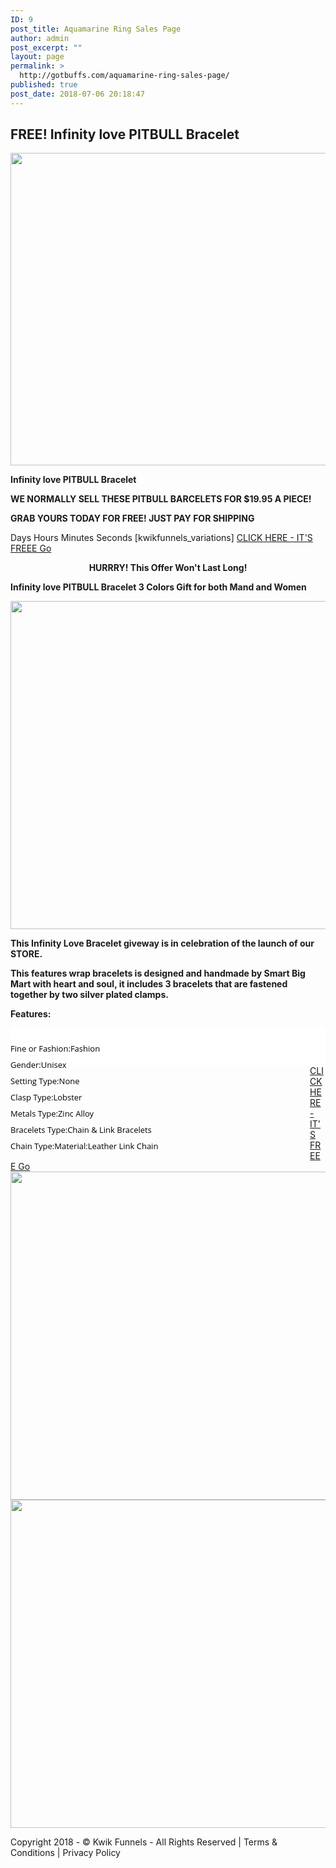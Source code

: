```yaml
---
ID: 9
post_title: Aquamarine Ring Sales Page
author: admin
post_excerpt: ""
layout: page
permalink: >
  http://gotbuffs.com/aquamarine-ring-sales-page/
published: true
post_date: 2018-07-06 20:18:47
---
```

<h2>FREE! Infinity love PITBULL Bracelet</h2>		
										<img width="508" height="500" src="http://gotbuffs.com/wp-content/uploads/2018/07/s-l1600.jpg" alt="" srcset="http://gotbuffs.com/wp-content/uploads/2018/07/s-l1600.jpg 508w, http://gotbuffs.com/wp-content/uploads/2018/07/s-l1600-300x295.jpg 300w, http://gotbuffs.com/wp-content/uploads/2018/07/s-l1600-350x344.jpg 350w" sizes="100vw" />											
		<p><strong>Infinity love PITBULL Bracelet</strong></p><p><strong>WE NORMALLY SELL THESE PITBULL BARCELETS FOR $19.95 A PIECE!</strong></p><p><strong>GRAB YOURS TODAY FOR FREE! JUST PAY FOR SHIPPING</strong></p>		
			 Days Hours Minutes Seconds		
		[kwikfunnels_variations]		
	<a href="[kwikfunnels]">
			CLICK HERE - IT'S FREEE		
			Go		
	</a>
		<p style="text-align: center;"><strong>HURRRY! This Offer Won't Last Long!</strong></p><p><strong>Infinity love PITBULL Bracelet 3 Colors Gift for both Mand and Women</strong></p>		
										<img width="525" height="525" src="http://gotbuffs.com/wp-content/uploads/2018/07/4641654984-768x768.jpg" alt="" srcset="http://gotbuffs.com/wp-content/uploads/2018/07/4641654984-768x768.jpg 768w, http://gotbuffs.com/wp-content/uploads/2018/07/4641654984-150x150.jpg 150w, http://gotbuffs.com/wp-content/uploads/2018/07/4641654984-300x300.jpg 300w, http://gotbuffs.com/wp-content/uploads/2018/07/4641654984-100x100.jpg 100w, http://gotbuffs.com/wp-content/uploads/2018/07/4641654984-250x250.jpg 250w, http://gotbuffs.com/wp-content/uploads/2018/07/4641654984-350x350.jpg 350w, http://gotbuffs.com/wp-content/uploads/2018/07/4641654984.jpg 800w" sizes="100vw" />											
		<p><strong>This Infinity Love Bracelet giveway is in celebration of the launch of our STORE.</strong></p><p><strong>This features wrap bracelets is designed and handmade by Smart Big Mart with heart and soul, it includes 3 bracelets that are fastened together by two silver plated clamps.</strong></p><p><strong>Features:</strong><strong style="color: #000000;"> </strong></p><ul style="margin: 0px; padding: 10px 0px; border: 0px; font-variant-numeric: inherit; font-variant-east-asian: inherit; font-stretch: inherit; font-size: 13px; line-height: inherit; font-family: 'Open Sans', Arial, Helvetica, sans-serif, SimSun, 宋体; vertical-align: baseline; list-style-position: initial; list-style-image: initial; zoom: 1; color: #000000; background-color: #ffffff;" data-spm-anchor-id="2114.10010108.0.i4.66da158f0oRjwn"><li style="list-style-type: none;"><ul style="margin: 0px; padding: 10px 0px; border: 0px; font-variant-numeric: inherit; font-variant-east-asian: inherit; font-stretch: inherit; font-size: 13px; line-height: inherit; font-family: 'Open Sans', Arial, Helvetica, sans-serif, SimSun, 宋体; vertical-align: baseline; list-style-position: initial; list-style-image: initial; zoom: 1; color: #000000; background-color: #ffffff;" data-spm-anchor-id="2114.10010108.0.i4.66da158f0oRjwn"><li style="margin: 0px; padding: 5px 0px; border: 0px; font-style: inherit; font-variant: inherit; font-weight: inherit; font-stretch: inherit; font-size: inherit; line-height: 16px; font-family: inherit; vertical-align: baseline; position: relative; width: 479px; float: left; list-style: none;" data-attr="200003778" data-title="Fashion">Fine or Fashion:Fashion</li><li style="margin: 0px; padding: 5px 0px; border: 0px; font-style: inherit; font-variant: inherit; font-weight: inherit; font-stretch: inherit; font-size: inherit; line-height: 16px; font-family: inherit; vertical-align: baseline; position: relative; width: 479px; float: left; list-style: none;" data-attr="361190" data-title="Unisex">Gender:Unisex</li><li style="margin: 0px; padding: 5px 0px; border: 0px; font-style: inherit; font-variant: inherit; font-weight: inherit; font-stretch: inherit; font-size: inherit; line-height: 16px; font-family: inherit; vertical-align: baseline; position: relative; width: 479px; float: left; list-style: none;" data-attr="200005697" data-title="None">Setting Type:None</li><li style="margin: 0px; padding: 5px 0px; border: 0px; font-style: inherit; font-variant: inherit; font-weight: inherit; font-stretch: inherit; font-size: inherit; line-height: 16px; font-family: inherit; vertical-align: baseline; position: relative; width: 479px; float: left; list-style: none;" data-attr="200000461" data-title="Lobster">Clasp Type:Lobster</li></ul></li></ul><ul style="margin: 0px; padding: 10px 0px; border: 0px; font-variant-numeric: inherit; font-variant-east-asian: inherit; font-stretch: inherit; font-size: 13px; line-height: inherit; font-family: 'Open Sans', Arial, Helvetica, sans-serif, SimSun, 宋体; vertical-align: baseline; list-style-position: initial; list-style-image: initial; zoom: 1; color: #000000; background-color: #ffffff;" data-spm-anchor-id="2114.10010108.0.i4.66da158f0oRjwn"><li style="margin: 0px; padding: 5px 0px; border: 0px; font-style: inherit; font-variant: inherit; font-weight: inherit; font-stretch: inherit; font-size: inherit; line-height: 16px; font-family: inherit; vertical-align: baseline; position: relative; width: 479px; float: left; list-style: none;" data-attr="400" data-title="Zinc Alloy">Metals Type:Zinc Alloy</li><li style="margin: 0px; padding: 5px 0px; border: 0px; font-style: inherit; font-variant: inherit; font-weight: inherit; font-stretch: inherit; font-size: inherit; line-height: 16px; font-family: inherit; vertical-align: baseline; position: relative; width: 479px; float: left; list-style: none;" data-attr="100016548" data-title="Chain &amp; Link Bracelets">Bracelets Type:Chain &amp; Link Bracelets</li><li style="margin: 0px; padding: 5px 0px; border: 0px; font-style: inherit; font-variant: inherit; font-weight: inherit; font-stretch: inherit; font-size: inherit; line-height: 16px; font-family: inherit; vertical-align: baseline; position: relative; width: 479px; float: left; list-style: none;" data-attr="100006966" data-title="Leather">Chain Type:Material:Leather Link Chain</li><li style="margin: 0px; padding: 5px 0px; border: 0px; font-style: inherit; font-variant: inherit; font-weight: inherit; font-stretch: inherit; font-size: inherit; line-height: 16px; font-family: inherit; vertical-align: baseline; position: relative; width: 479px; float: left; list-style: none;" data-attr="4" data-title="Animal paw" data-spm-anchor-id="2114.10010108.0.i6.66da158f0oRjwn"></li></ul>		
	<a href="[kwikfunnels]">
			CLICK HERE - IT'S FREEE		
			Go		
	</a>
										<img width="525" height="525" src="http://gotbuffs.com/wp-content/uploads/2018/07/1634543516554-768x768.jpg" alt="" srcset="http://gotbuffs.com/wp-content/uploads/2018/07/1634543516554-768x768.jpg 768w, http://gotbuffs.com/wp-content/uploads/2018/07/1634543516554-150x150.jpg 150w, http://gotbuffs.com/wp-content/uploads/2018/07/1634543516554-300x300.jpg 300w, http://gotbuffs.com/wp-content/uploads/2018/07/1634543516554-100x100.jpg 100w, http://gotbuffs.com/wp-content/uploads/2018/07/1634543516554-250x250.jpg 250w, http://gotbuffs.com/wp-content/uploads/2018/07/1634543516554-350x350.jpg 350w, http://gotbuffs.com/wp-content/uploads/2018/07/1634543516554.jpg 800w" sizes="100vw" />											
										<img width="525" height="525" src="http://gotbuffs.com/wp-content/uploads/2018/07/464354634654-768x768.jpg" alt="" srcset="http://gotbuffs.com/wp-content/uploads/2018/07/464354634654-768x768.jpg 768w, http://gotbuffs.com/wp-content/uploads/2018/07/464354634654-150x150.jpg 150w, http://gotbuffs.com/wp-content/uploads/2018/07/464354634654-300x300.jpg 300w, http://gotbuffs.com/wp-content/uploads/2018/07/464354634654-100x100.jpg 100w, http://gotbuffs.com/wp-content/uploads/2018/07/464354634654-250x250.jpg 250w, http://gotbuffs.com/wp-content/uploads/2018/07/464354634654-350x350.jpg 350w, http://gotbuffs.com/wp-content/uploads/2018/07/464354634654.jpg 800w" sizes="100vw" />											
		<p>Copyright 2018 - © Kwik Funnels - All Rights Reserved | Terms &amp; Conditions | Privacy Policy</p>